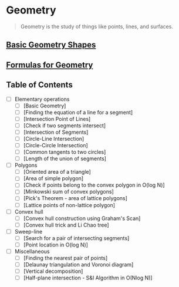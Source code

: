 # Geometry

> Geometry is the study of things like points, lines, and surfaces.

## [Basic Geometry Shapes](terminology.md)

## [Formulas for Geometry](https://drive.google.com/file/d/1fBvjFhF-NYFSsAMq_akboDZs3WZ6BpSa/view?usp=sharing)

## Table of Contents

- [ ] Elementary operations
  - [ ] [Basic Geometry]
  - [ ] [Finding the equation of a line for a segment]
  - [ ] [Intersection Point of Lines]
  - [ ] [Check if two segments intersect]
  - [ ] [Intersection of Segments]
  - [ ] [Circle-Line Intersection]
  - [ ] [Circle-Circle Intersection]
  - [ ] [Common tangents to two circles]
  - [ ] [Length of the union of segments]

- [ ] Polygons
  - [ ] [Oriented area of a triangle]
  - [ ] [Area of simple polygon]
  - [ ] [Check if points belong to the convex polygon in O(log N)]
  - [ ] [Minkowski sum of convex polygons]
  - [ ] [Pick's Theorem - area of lattice polygons]
  - [ ] [Lattice points of non-lattice polygon]

- [ ] Convex hull
  - [ ] [Convex hull construction using Graham's Scan]
  - [ ] [Convex hull trick and Li Chao tree]

- [ ] Sweep-line
  - [ ] [Search for a pair of intersecting segments]
  - [ ] [Point location in O(log N)]

- [ ] Miscellaneous
  - [ ] [Finding the nearest pair of points]
  - [ ] [Delaunay triangulation and Voronoi diagram]
  - [ ] [Vertical decomposition]
  - [ ] [Half-plane intersection - S&I Algorithm in O(Nlog N)]
